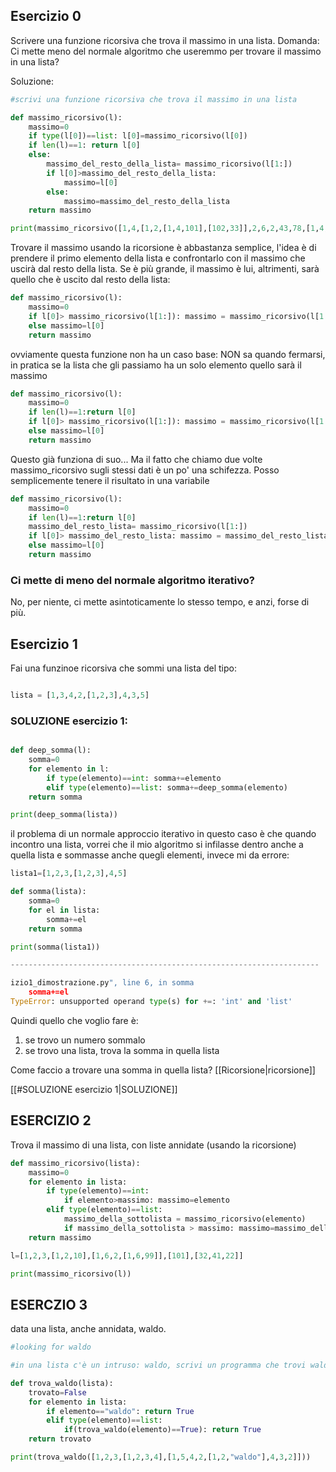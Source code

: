 ## Esercizio 0

Scrivere una funzione ricorsiva che trova il massimo in una lista.
Domanda: Ci mette meno del normale algoritmo che useremmo per trovare il massimo in una lista?

Soluzione:
```python
#scrivi una funzione ricorsiva che trova il massimo in una lista

def massimo_ricorsivo(l):
	massimo=0
	if type(l[0])==list: l[0]=massimo_ricorsivo(l[0])
	if len(l)==1: return l[0]
	else:
		massimo_del_resto_della_lista= massimo_ricorsivo(l[1:])
		if l[0]>massimo_del_resto_della_lista:
			massimo=l[0]
		else:
			massimo=massimo_del_resto_della_lista
	return massimo

print(massimo_ricorsivo([1,4,[1,2,[1,4,101],[102,33]],2,6,2,43,78,[1,4,5,99],2,5,4,2]))

```

Trovare il massimo usando la ricorsione è abbastanza semplice, l'idea è di prendere il primo elemento della lista e confrontarlo con il massimo che uscirà dal resto della lista.
Se è più grande, il massimo è lui, altrimenti, sarà quello che è uscito dal resto della lista:

```python
def massimo_ricorsivo(l):
	massimo=0
	if l[0]> massimo_ricorsivo(l[1:]): massimo = massimo_ricorsivo(l[1:])
	else massimo=l[0]
	return massimo
```
ovviamente questa funzione non ha un caso base: NON sa quando fermarsi, in pratica se la lista che gli passiamo ha un solo elemento quello sarà il massimo


```python
def massimo_ricorsivo(l):
	massimo=0
	if len(l)==1:return l[0]
	if l[0]> massimo_ricorsivo(l[1:]): massimo = massimo_ricorsivo(l[1:])
	else massimo=l[0]
	return massimo
```

Questo già funziona di suo... Ma il fatto che chiamo due volte massimo_ricorsivo sugli stessi dati è un po' una schifezza. Posso semplicemente tenere il risultato in una variabile

```python
def massimo_ricorsivo(l):
	massimo=0
	if len(l)==1:return l[0]
	massimo_del_resto_lista= massimo_ricorsivo(l[1:])
	if l[0]> massimo_del_resto_lista: massimo = massimo_del_resto_lista:
	else massimo=l[0]
	return massimo
```

### Ci mette di meno del normale algoritmo iterativo?

No, per niente, ci mette asintoticamente lo stesso tempo, e anzi, forse di più.


## Esercizio 1


Fai una funzinoe ricorsiva che sommi una lista del tipo:

```python

lista = [1,3,4,2,[1,2,3],4,3,5]

```

###  SOLUZIONE esercizio 1:
```python

def deep_somma(l):
	somma=0
	for elemento in l:
		if type(elemento)==int: somma+=elemento
		elif type(elemento)==list: somma+=deep_somma(elemento)
	return somma

print(deep_somma(lista))
```

il problema di un normale approccio iterativo in questo caso è che quando incontro una lista, vorrei che il mio algoritmo si infilasse dentro anche a quella lista e sommasse anche quegli elementi, invece mi da errore:

```python
lista1=[1,2,3,[1,2,3],4,5]

def somma(lista):
    somma=0
    for el in lista:
        somma+=el
    return somma

print(somma(lista1))

---------------------------------------------------------------------

izio1_dimostrazione.py", line 6, in somma
    somma+=el
TypeError: unsupported operand type(s) for +=: 'int' and 'list'
```

Quindi quello che voglio fare è:
1. se trovo un numero sommalo
2. se trovo una lista, trova la somma in quella lista

Come faccio a trovare una somma in quella lista? [[Ricorsione|ricorsione]]

[[#SOLUZIONE esercizio 1|SOLUZIONE]]

## ESERCIZIO 2

Trova il massimo di una lista, con liste annidate (usando la ricorsione)

```python
def massimo_ricorsivo(lista):
	massimo=0
	for elemento in lista:
		if type(elemento)==int:
			if elemento>massimo: massimo=elemento
		elif type(elemento)==list:			
			massimo_della_sottolista = massimo_ricorsivo(elemento)
			if massimo_della_sottolista > massimo: massimo=massimo_della_sottolista
	return massimo

l=[1,2,3,[1,2,10],[1,6,2,[1,6,99]],[101],[32,41,22]]

print(massimo_ricorsivo(l))
```


## ESERCZIO 3

data una lista, anche annidata, waldo.

```python
#looking for waldo

#in una lista c'è un intruso: waldo, scrivi un programma che trovi waldo anche quando la lista è un macello

def trova_waldo(lista):
	trovato=False
	for elemento in lista:
		if elemento=="waldo": return True
		elif type(elemento)==list:
			if(trova_waldo(elemento)==True): return True
	return trovato

print(trova_waldo([1,2,3,[1,2,3,4],[1,5,4,2,[1,2,"waldo"],4,3,2]]))

```
